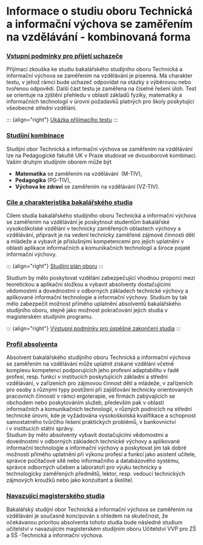 # Informace o studiu oboru Technická a informační výchova se zaměřením na vzdělávání - kombinovaná forma

### [Vstupní podmínky pro přijetí uchazeče](?menu=321)

Přijímací zkouška ke studiu bakalářského studijního oboru Technická a
informační výchova se zaměřením na vzdělávání je písemná. Má charakter
testu, v jehož rámci bude uchazeč odpovídat na otázky s výběrovou nebo
tvořenou odpovědí. Další část testu je zaměřena na číselné řešení úloh.
Test se orientuje na zjištění přehledu v oblasti základů fyziky,
matematiky a informačních technologií v úrovni požadavků platných pro
školy poskytující všeobecné střední vzdělání.

::: {align="right"}
[Ukázka přijímacího testu](?menu=322)
:::

### [Studijní kombinace](http://www.pedf.cuni.cz/index.php?menu=725)

Studijní obor Technická a informační výchova se zaměřením na vzdělávání
lze na Pedagogické fakultě UK v Praze studovat ve dvouoborové kombinaci.
Vaším druhým studijním oborem může být

-   **Matematika** se zaměřením na vzdělávání  (M-TIV),
-   **Pedagogika** (PG-TIV),
-   **Výchova ke zdraví** se zaměřením na vzdělávání (VZ-TIV).

### [Cíle a charakteristika bakalářského studia](?menu=323)

Cílem studia bakalářského studijního oboru Technická a informační
výchova se zaměřením na vzdělávání je poskytnout studentům bakalářské
vysokoškolské vzdělání v technicky zaměřených oblastech výchovy a
vzdělávání, připravit je na vedení technicky zaměřené zájmové činnosti
dětí a mládeže a vybavit je příslušnými kompetencemi pro jejich
uplatnění v oblasti aplikace informačních a komunikačních technologií a
široce pojaté informační výchovy.

::: {align="right"}
[Studijní plán oboru](?menu=325)
:::

Studium by mělo poskytovat vzdělání zabezpečující vhodnou proporci mezi
teoretickou a aplikační složkou a vybavit absolventy dostačujícími
vědomostmi a dovednostmi v odborných základech technické výchovy a
aplikované informační technologie a informační výchovy. Studium by tak
mělo zabezpečit možnost přímého uplatnění absolventů bakalářského
studijního oboru, stejně jako možnost pokračování jejich studia v
magisterském studijním programu.

::: {align="right"}
[Výstupní podmínky pro úspěšné zakončení studia](?menu=326)
:::

### [Profil absolventa](?menu=324)

Absolvent bakalářského studijního oboru Technická a informační výchova
se zaměřením na vzdělávání může uplatnit získané vzdělání včetně
komplexu kompetencí podporujících jeho profesní adaptabilitu v řadě
profesí, resp. funkcí v institucích poskytujících základní a střední
vzdělávání, v zařízeních pro zájmovou činnost dětí a mládeže,
v zařízeních pro osoby s různými typy postižení při zajišťování
technicky orientovaných pracovních činností v rámci ergoterapie, ve
firmách zabývajících se obchodem nebo poskytováním služeb, především pak
v oblasti informačních a komunikačních technologií, v různých podnicích
na střední technické úrovni, kde je vyžadována vysokoškolská kvalifikace
a schopnost samostatného tvůrčího řešení praktických problémů, v
bankovnictví i v institucích státní správy.  \
Studium by mělo absolventy vybavit dostačujícími vědomostmi a
dovednostmi v odborných základech technické výchovy a aplikované
informační technologie a informační výchovy a poskytovat jim tak dobré
možnosti přímého uplatnění při výkonu profesí a funkcí jako asistent
učitele, správce počítačové sítě nebo informačního a databázového
systému, správce odborných učeben a laboratoří pro výuku technicky a
technologicky zaměřených předmětů, lektor, resp. vedoucí technických
zájmových kroužků nebo jako konzultant a školitel.

### [Navazující magisterského studia](?menu=291)

Bakalářský studijní obor Technická a informační výchova se zaměřením na
vzdělávání je současně koncipován s ohledem na skutečnost, že očekávanou
prioritou absolventa tohoto studia bude následné studium učitelství v
navazujícím magisterském studijním oboru Učitelství VVP pro ZŠ a SŠ
-Technická a informační výchova. 
